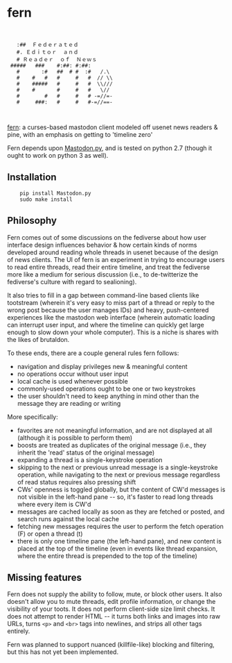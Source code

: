 # fern
```
                            
                            
   :##  Ｆｅｄｅｒａｔｅｄ  
   #. Ｅｄｉｔｏｒ  ａｎｄ  
   # Ｒｅａｄｅｒ  ｏｆ  Ｎｅｗｓ                                                               
 #####   ###    #:##: #:##: 
   #       :#   ##  # #  :#   /.\
   #    #   #   #     #   #  // \\
   #    #####   #     #   #  \\///
   #    #       #     #   #   \//
   #        #   #     #   # -=//=-
   #     ###:   #     #   #-=//==-
                            
                            
```
[fern](fern): a curses-based mastodon client modeled off usenet news readers & pine, with an emphasis on getting to 'timeline zero'

Fern depends upon [Mastodon.py](https://github.com/halcy/Mastodon.py), and is tested on python 2.7 (though it ought to work on python 3 as well).

## Installation

```
	pip install Mastodon.py
	sudo make install
```

## Philosophy

Fern comes out of some discussions on the fediverse about how user interface design influences behavior & how certain kinds of norms developed around reading whole threads in usenet because of the design of news clients. The UI of fern is an experiment in trying to encourage users to read entire threads, read their entire timeline, and treat the fediverse more like a medium for serious discussion (i.e., to de-twitterize the fediverse's culture with regard to sealioning).

It also tries to fill in a gap between command-line based clients like tootstream (wherein it's very easy to miss part of a thread or reply to the wrong post because the user manages IDs) and heavy, push-centered experiences like the mastodon web interface (wherein automatic loading can interrupt user input, and where the timeline can quickly get large enough to slow down your whole computer). This is a niche is shares with the likes of brutaldon.

To these ends, there are a couple general rules fern follows:

* navigation and display privileges new & meaningful content
* no operations occur without user input
* local cache is used whenever possible
* commonly-used operations ought to be one or two keystrokes
* the user shouldn't need to keep anything in mind other than the message they are reading or writing

More specifically:

* favorites are not meaningful information, and are not displayed at all (although it is possible to perform them)
* boosts are treated as duplicates of the original message (i.e., they inherit the 'read' status of the original message)
* expanding a thread is a single-keystroke operation
* skipping to the next or previous unread message is a single-keystroke operation, while navigating to the next or previous message regardless of read status requires also pressing shift
* CWs' openness is toggled globally, but the content of CW'd messages is not visible in the left-hand pane -- so, it's faster to read long threads where every item is CW'd
* messages are cached locally as soon as they are fetched or posted, and search runs against the local cache
* fetching new messages requires the user to perform the fetch operation (F) or open a thread (t)
* there is only one timeline pane (the left-hand pane), and new content is placed at the top of the timeline (even in events like thread expansion, where the entire thread is prepended to the top of the timeline)

## Missing features

Fern does not supply the ability to follow, mute, or block other users. It also doesn't allow you to mute threads, edit profile information, or change the visibility of your toots. It does not perform client-side size limit checks. It does not attempt to render HTML -- it turns both links and images into raw URLs, turns `<p>` and `<br>` tags into newlines, and strips all other tags entirely.

Fern was planned to support nuanced (killfile-like) blocking and filtering, but this has not yet been implemented.
